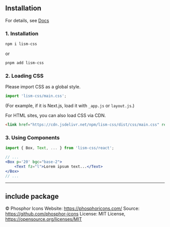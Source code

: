 ## Installation

For details, see [Docs](https://lism-css.com/)

### 1. Installation

```bash
npm i lism-css
```

or

```bash
pnpm add lism-css
```

### 2. Loading CSS

Please import CSS as a global style.

```js
import 'lism-css/main.css';
```

(For example, if it is Next.js, load it with `_app.js` or `layout.js`.)

For HTML sites, you can also load CSS via CDN.

```html
<link href="https://cdn.jsdelivr.net/npm/lism-css/dist/css/main.css" rel="stylesheet" />
```

### 3. Using Components

```jsx
import { Box, Text, ... } from 'lism-css/react';

// ...
<Box p='20' bgc="base-2">
	<Text fz="l">Lorem ipsum text...</Text>
</Box>
// ...
```

---

## include package

© Phosphor Icons
Website: https://phosphoricons.com/
Source: https://github.com/phosphor-icons
License: MIT License, https://opensource.org/licenses/MIT
